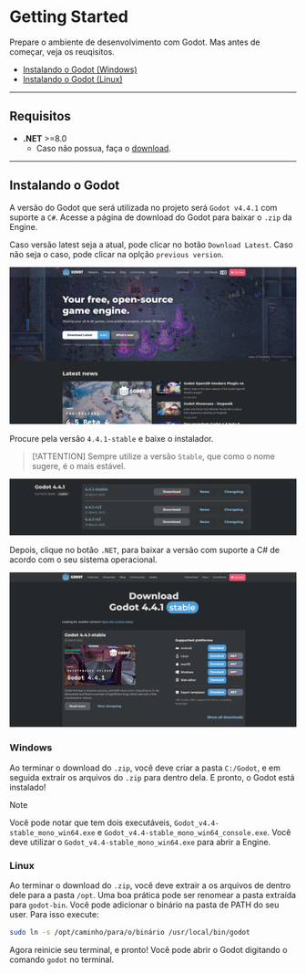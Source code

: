 # Getting Started

Prepare o ambiente de desenvolvimento com Godot. Mas antes de começar, veja os reuqisitos.

- [Instalando o Godot (Windows)](#instalando-o-godot-windows)
- [Instalando o Godot (Linux)](#instalando-o-godot-linux)
---

## Requisitos

- **.NET** >=8.0
  - Caso não possua, faça o [download](https://dotnet.microsoft.com/pt-br/download).

---

## Instalando o Godot

A versão do Godot que será utilizada no projeto será `Godot v4.4.1` com suporte a `C#`. Acesse a página de download do Godot para baixar o `.zip` da Engine.

Caso versão latest seja a atual, pode clicar no botão `Download Latest`. Caso não seja o caso, pode clicar na oplção `previous version`.

![godot-home-page](../images/godot-home-page.png)

Procure pela versão `4.4.1-stable` e baixe o instalador.

> [!ATTENTION]
> Sempre utilize a versão `Stable`, que como o nome sugere, é o mais estável.

![godot-download-page](../images/godot-download-page.png)

Depois, clique no botão `.NET`, para baixar a versão com suporte a C# de acordo com o seu sistema operacional.

![download-godot](../images/godot-download.png)

### Windows

Ao terminar o download do `.zip`, você deve criar a pasta `C:/Godot`, e em seguida extrair os arquivos do `.zip` para dentro dela. E pronto, o Godot está instalado!

> [!NOTE]
> Você pode notar que tem dois executáveis, `Godot_v4.4-stable_mono_win64.exe` e `Godot_v4.4-stable_mono_win64_console.exe`. Você deve utilizar o `Godot_v4.4-stable_mono_win64.exe` para abrir a Engine.

### Linux

Ao terminar o download do `.zip`, você deve extrair a os arquivos de dentro dele para a pasta `/opt`. Uma boa prática pode ser renomear a pasta extraída para `godot-bin`. Você pode adicionar o binário na pasta de PATH do seu user. Para isso execute:

```bash
sudo ln -s /opt/caminho/para/o/binário /usr/local/bin/godot
```

Agora reinicie seu terminal, e pronto! Você pode abrir o Godot digitando o comando `godot` no terminal.